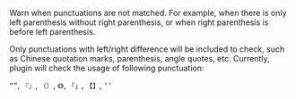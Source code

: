 Warn when punctuations are not matched. For example, when there is only left parenthesis without
right parenthesis, or when right parenthesis is before left parenthesis.

Only punctuations with left/right difference will be included to check, such as Chinese quotation
marks, parenthesis, angle quotes, etc. Currently, plugin will check the usage of following
punctuation:

`“”`, `『』`, `（）`, `《》`, `「」`, `【】`, `‘’`